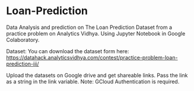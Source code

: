 # Loan-Prediction
Data Analysis  and prediction on The Loan Prediction Dataset from a practice problem on Analytics Vidhya. Using Jupyter Notebook in Google Colaboratory.

Dataset:
You can download the dataset form here: https://datahack.analyticsvidhya.com/contest/practice-problem-loan-prediction-iii/

Upload the datasets on Google drive and get shareable links. Pass the link as a string in the link variable.
Note: GCloud Authentication is required.
